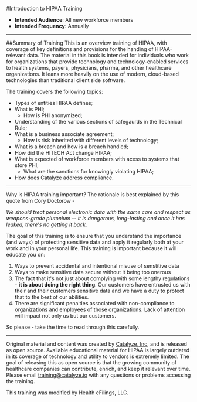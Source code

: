 #Introduction to HIPAA Training

* **Intended Audience**: All new workforce members
* **Intended Frequency**: Annually

**********************

##Summary of Training
This is an overview training of HIPAA, with coverage of key definitions and provisions for the handing of HIPAA-relevant data. The material in this book is intended for individuals who work for organizations that provide technology and technology-enabled services to health systems, payers, physicians, pharma, and other healthcare organizations. It leans more heavily on the use of modern, cloud-based technologies than traditional client side software.

The training covers the following topics:

* Types of entities HIPAA defines;
* What is PHI;
	* How is PHI anonymized;
* Understanding of the various sections of safegaurds in the Technical Rule;
* What is a business associate agreement;
	* How is risk inherited with different levels of technology;
* What is a breach and how is a breach handled;
* How did the HITECH Act change HIPAA;
* What is expected of workforce members with acess to systems that store PHI;
	* What are the sanctions for knowingly violating HIPAA;
* How does Catalyze address compliance.

*********************
Why is HIPAA training important? The rationale is best explained by this quote from Cory Doctorow -

*We should treat personal electronic data with the same care and respect as weapons-grade plutonium -- it is dangerous, long-lasting and once it has leaked, there's no getting it back.*

The goal of this training is to ensure that you understand the importance (and ways) of protecting sensitive data and apply it regularly both at your work and in your personal life. This training is important because it will educate you on:

1. Ways to prevent accidental and intentional misuse of senstitive data
2. Ways to make sensitive data secure without it being too onerous
3. The fact that it's not just about complying with some lengthy regulations - **it is about doing the right thing**. Our customers have entrusted us with their and their customers sensitive data and we have a duty to protect that to the best of our abilities.
4. There are significant penalties associated with non-compliance to organizations and employees of those organizations. Lack of attention will impact not only us but our customers.

So please - take the time to read through this carefully.


*********************

Original material and content was created by [Catalyze, Inc,](https://catalyze.io) and is released as open source. Available educational material for HIPAA is largely outdated in its coverage of technology and utility to vendors is extremely limited. The goal of releasing this as open source is that the growing community of healthcare companies can contribute, enrich, and keep it relevant over time. Please email [training@catalyze.io](mailto:training@catalyze.io) with any questions or problems accessing the training.

This training was modified by Health eFilings, LLC.
